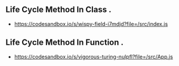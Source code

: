 ## Life Cycle Method In Class .

- https://codesandbox.io/s/wispy-field-i7mdjd?file=/src/index.js

## Life Cycle Method In Function .

- https://codesandbox.io/s/vigorous-turing-nulpfl?file=/src/App.js
